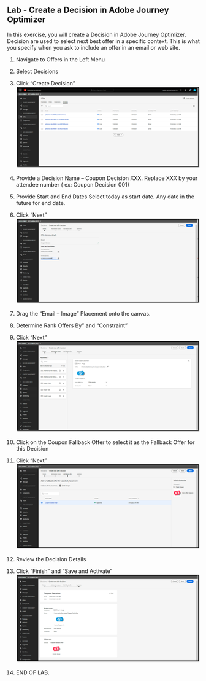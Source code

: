 ## Lab - Create a Decision in Adobe Journey Optimizer

In this exercise, you will create a Decision in Adobe Journey Optimizer.
Decision are used to select next best offer in a specific context. This is what you specify when you ask to include an offer in an email or web site. 

1.  Navigate to Offers in the Left Menu
2.  Select Decisions
3.  Click “Create Decision”
![Decision](https://github.com/adobe-dss-aep/ajo-handson-labs/blob/cd71982bbd424b5a240acd2b2da308e81b8a7e3e/0.%20Images/Decision_1.png)

4.  Provide a Decision Name – Coupon Decision XXX. Replace XXX by your attendee number ( ex: Coupon Decision 001)

5.  Provide Start and End Dates
Select today as start date. 
Any date in the future for end date. 

6.  Click “Next”
![Decision](https://github.com/adobe-dss-aep/ajo-handson-labs/blob/cd71982bbd424b5a240acd2b2da308e81b8a7e3e/0.%20Images/Decision_2.png)

7.  Drag the “Email – Image” Placement onto the canvas.
8.  Determine Rank Offers By” and “Constraint”
9.  Click “Next”
![Decision](https://github.com/adobe-dss-aep/ajo-handson-labs/blob/cd71982bbd424b5a240acd2b2da308e81b8a7e3e/0.%20Images/Decision_3.png)

10.  Click on the Coupon Fallback Offer to select it as the Fallback Offer for this Decision
11.  Click “Next”
![Decision](https://github.com/adobe-dss-aep/ajo-handson-labs/blob/cd71982bbd424b5a240acd2b2da308e81b8a7e3e/0.%20Images/Decision_4.png)

12.  Review the Decision Details
13.  Click “Finish” and “Save and Activate”
![Decision](https://github.com/adobe-dss-aep/ajo-handson-labs/blob/cd71982bbd424b5a240acd2b2da308e81b8a7e3e/0.%20Images/Decision_5.png)

14.  END OF LAB.
